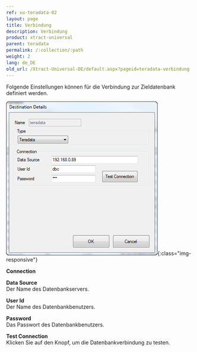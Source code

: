```yaml
---
ref: xu-teradata-02
layout: page
title: Verbindung
description: Verbindung
product: xtract-universal
parent: teradata
permalink: /:collection/:path
weight: 2
lang: de_DE
old_url: /Xtract-Universal-DE/default.aspx?pageid=teradata-verbindung
---
```


Folgende Einstellungen können für die Verbindung zur Zieldatenbank definiert werden.

![Teradata-Connection](/img/content/Teradata-Connection.jpg){:class="img-responsive"}            

**Connection**

**Data Source**<br>
Der Name des Datenbankservers.

**User Id**<br>
Der Name des Datenbankbenutzers.

**Password**<br>
Das Passwort des Datenbankbenutzers.
                        
**Test Connection**<br>
Klicken Sie auf den Knopf, um die Datenbankverbindung zu testen. 